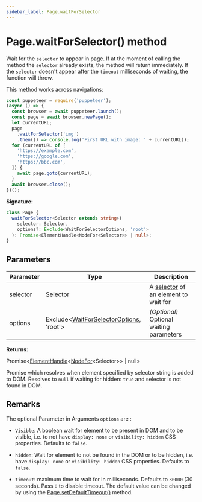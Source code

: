 ```yaml
---
sidebar_label: Page.waitForSelector
---
```


# Page.waitForSelector() method

Wait for the `selector` to appear in page. If at the moment of calling the method the `selector` already exists, the method will return immediately. If the `selector` doesn't appear after the `timeout` milliseconds of waiting, the function will throw.

This method works across navigations:

```ts
const puppeteer = require('puppeteer');
(async () => {
  const browser = await puppeteer.launch();
  const page = await browser.newPage();
  let currentURL;
  page
    .waitForSelector('img')
    .then(() => console.log('First URL with image: ' + currentURL));
  for (currentURL of [
    'https://example.com',
    'https://google.com',
    'https://bbc.com',
  ]) {
    await page.goto(currentURL);
  }
  await browser.close();
})();
```

**Signature:**

```typescript
class Page {
  waitForSelector<Selector extends string>(
    selector: Selector,
    options?: Exclude<WaitForSelectorOptions, 'root'>
  ): Promise<ElementHandle<NodeFor<Selector>> | null>;
}
```

## Parameters

| Parameter | Type                                                                                   | Description                                                                                            |
| --------- | -------------------------------------------------------------------------------------- | ------------------------------------------------------------------------------------------------------ |
| selector  | Selector                                                                               | A [selector](https://developer.mozilla.org/en-US/docs/Web/CSS/CSS_Selectors) of an element to wait for |
| options   | Exclude&lt;[WaitForSelectorOptions](./puppeteer.waitforselectoroptions.md), 'root'&gt; | <i>(Optional)</i> Optional waiting parameters                                                          |

**Returns:**

Promise&lt;[ElementHandle](./puppeteer.elementhandle.md)&lt;[NodeFor](./puppeteer.nodefor.md)&lt;Selector&gt;&gt; \| null&gt;

Promise which resolves when element specified by selector string is added to DOM. Resolves to `null` if waiting for hidden: `true` and selector is not found in DOM.

## Remarks

The optional Parameter in Arguments `options` are :

- `Visible`: A boolean wait for element to be present in DOM and to be visible, i.e. to not have `display: none` or `visibility: hidden` CSS properties. Defaults to `false`.

- `hidden`: Wait for element to not be found in the DOM or to be hidden, i.e. have `display: none` or `visibility: hidden` CSS properties. Defaults to `false`.

- `timeout`: maximum time to wait for in milliseconds. Defaults to `30000` (30 seconds). Pass `0` to disable timeout. The default value can be changed by using the [Page.setDefaultTimeout()](./puppeteer.page.setdefaulttimeout.md) method.
